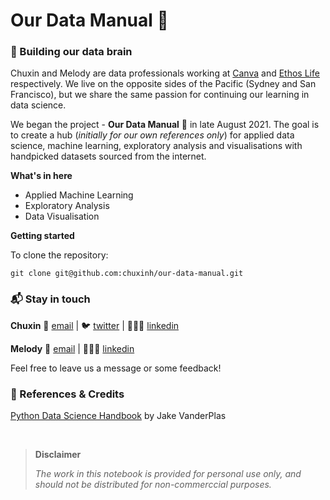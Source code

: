 # Our Data Manual 📕
### 🧠 Building our data brain

Chuxin and Melody are data professionals working at [Canva](https://www.canva.com/) and [Ethos Life](https://www.ethoslife.com/) respectively. We live on the opposite sides of the Pacific (Sydney and San Francisco), but we share the same passion for continuing our learning in data science.

We began the project - **Our Data Manual** 📕 in late August 2021. The goal is to create a hub (*initially for our own references only*) for applied data science, machine learning, exploratory analysis and visualisations with handpicked datasets sourced from the internet.

**What's in here**
- Applied Machine Learning
- Exploratory Analysis
- Data Visualisation

**Getting started**

To clone the repository:
```
git clone git@github.com:chuxinh/our-data-manual.git
```

### 📬 Stay in touch 
**Chuxin** 📩 [email](mailto:chuxin.huang@yahoo.com) | 🐦 [twitter](https://twitter.com/chuxin_h) | 👩🏻‍💻 [linkedin](https://www.linkedin.com/in/chuxinhuang/)

**Melody** 📩 [email](mailto:mengling_liu0223@berkeley.edu) | 👩🏻‍💻 [linkedin](https://www.linkedin.com/in/melody-liu-58a0a629/)

Feel free to leave us a message or some feedback!

### 👏 References & Credits
[Python Data Science Handbook](https://www.oreilly.com/library/view/python-data-science/9781491912126/) by Jake VanderPlas 


<p>&nbsp;</p>

> **Disclaimer**
> 
>*The work in this notebook is provided for personal use only, and should not be distributed for non-commerccial purposes.*
